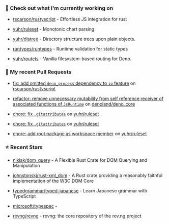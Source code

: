 ### 👷 Check out what I'm currently working on



- [rscarson/rustyscript](https://github.com/rscarson/rustyscript) - Effortless JS integration for rust 

- [yuhr/ruleset](https://github.com/yuhr/ruleset) - Monotonic chart parsing.

- [yuhr/distree](https://github.com/yuhr/distree) - Directory structure trees upon plain objects.

- [runtypes/runtypes](https://github.com/runtypes/runtypes) - Runtime validation for static types

- [yuhr/routets](https://github.com/yuhr/routets) - Vanilla filesystem-based routing for Deno.

### 🔨 My recent Pull Requests



- [fix: add omitted `deno_process` dependency to `io` feature](https://github.com/rscarson/rustyscript/pull/353) on [rscarson/rustyscript](https://github.com/rscarson/rustyscript)

- [refactor: remove unnecessary mutability from self reference receiver of associated functions of `JsRuntime`](https://github.com/denoland/deno_core/pull/1107) on [denoland/deno_core](https://github.com/denoland/deno_core)

- [chore: fix `.gitattributes`](https://github.com/yuhr/ruleset/pull/9) on [yuhr/ruleset](https://github.com/yuhr/ruleset)

- [chore: fix `.gitattributes`](https://github.com/yuhr/ruleset/pull/8) on [yuhr/ruleset](https://github.com/yuhr/ruleset)

- [chore: add root package as workspace member](https://github.com/yuhr/ruleset/pull/7) on [yuhr/ruleset](https://github.com/yuhr/ruleset)

### ⭐ Recent Stars



- [niklak/dom_query](https://github.com/niklak/dom_query) - A Flexible Rust Crate for DOM Querying and Manipulation

- [johnstonskj/rust-xml_dom](https://github.com/johnstonskj/rust-xml_dom) - A Rust crate providing a reasonably faithful implementation of the W3C DOM Core

- [typedgrammar/typed-japanese](https://github.com/typedgrammar/typed-japanese) - Learn Japanese grammar with TypeScript

- [microsoft/typespec](https://github.com/microsoft/typespec) - 

- [revng/revng](https://github.com/revng/revng) - revng: the core repository of the rev.ng project